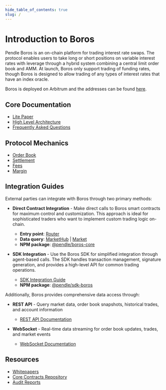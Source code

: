 ```yaml
---
hide_table_of_contents: true
slug: /
---
```


# Introduction to Boros

Pendle Boros is an on-chain platform for trading interest rate swaps. The protocol enables users to take long or short positions on variable interest rates with leverage through a hybrid system combining a central limit order book and AMM. At launch, Boros only support trading of funding rates, though Boros is designed to allow trading of any types of interest rates that have an index oracle.

Boros is deployed on Arbitrum and the addresses can be found [here](https://github.com/pendle-finance/boros-core-public/tree/main/deployments).

## Core Documentation

- [Lite Paper](./LitePaper.md)
- [High Level Architecture](./HighLevelArchitecture.md)
- [Frequently Asked Questions](./FAQ.md)

## Protocol Mechanics

- [Order Book](./Mechanics/OrderBook.md)
- [Settlement](./Mechanics/Settlement.md)
- [Fees](./Mechanics/Fees.md)
- [Margin](./Mechanics/Margin.md)

## Integration Guides

External parties can integrate with Boros through two primary methods:

- **Direct Contract Integration** - Make direct calls to Boros smart contracts for maximum control and customization. This approach is ideal for sophisticated traders who want to implement custom trading logic on-chain.

  - **Entry point**: [Router](./Contracts/Router.md)
  - **Data query**: [MarketHub](./Contracts/MarketHub.md) | [Market](./Contracts/Market.md)
  - **NPM package**: [@pendle/boros-core](https://www.npmjs.com/package/@pendle/boros-core)

- **SDK Integration** - Use the Boros SDK for simplified integration through agent-based calls. The SDK handles transaction management, signature generation, and provides a high-level API for common trading operations.
  - [SDK Integration Guide](./Backend/SDK.md)
  - **NPM package**: [@pendle/sdk-boros](https://www.npmjs.com/package/@pendle/sdk-boros)

Additionally, Boros provides comprehensive data access through:

- **REST API** - Query market data, order book snapshots, historical trades, and account information

  - [REST API Documentation](./Backend/REST%20API.md)

- **WebSocket** - Real-time data streaming for order book updates, trades, and market events
  - [WebSocket Documentation](./Backend/WebSocket.md)

## Resources

- [Whitepapers](https://github.com/pendle-finance/boros-core-public/tree/main/whitepapers)
- [Core Contracts Repository](https://github.com/pendle-finance/boros-core-public)
- [Audit Reports](https://github.com/pendle-finance/boros-core-public/tree/main/audits/)
